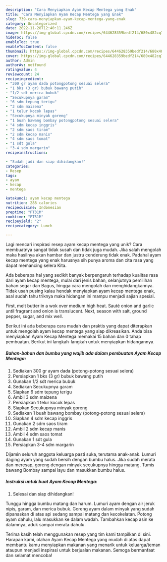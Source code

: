 ```yaml
---
description: "Cara Menyiapkan Ayam Kecap Mentega yang Enak"
title: "Cara Menyiapkan Ayam Kecap Mentega yang Enak"
slug: 739-cara-menyiapkan-ayam-kecap-mentega-yang-enak
category: Uncategorized
date: 2022-11-28T12:40:11.246Z
image: https://img-global.cpcdn.com/recipes/644628359bedf214/680x482cq70/ayam-kecap-mentega-foto-resep-utama.jpg
hideToc: false
enableToc: true
enableTocContent: false
thumbnail: https://img-global.cpcdn.com/recipes/644628359bedf214/680x482cq70/ayam-kecap-mentega-foto-resep-utama.jpg
cover: https://img-global.cpcdn.com/recipes/644628359bedf214/680x482cq70/ayam-kecap-mentega-foto-resep-utama.jpg
author: Admin
authorAv: notfound
ratingvalue: 4
reviewcount: 24
recipeingredient:
- "300 gr ayam dada potongpotong sesuai selera"
- "1 bks (3 gr) bubuk bawang putih"
- "1/2 sdt merica bubuk"
- "Secukupnya garam"
- "6 sdm tepung terigu"
- "3 sdm maizena"
- "1 telur kocok lepas"
- "Secukupnya minyak goreng"
- "1 buah bawang bombay potongpotong sesuai selera"
- "4 sdm kecap inggris"
- "2 sdm saos tiram"
- "2 sdm kecap manis"
- "4 sdm saos tomat"
- "1 sdt gula"
- "3-4 sdm margarin"
recipeinstructions:

- "Sudah jadi dan siap dihidangkan!"
categories:
- Resep
tags:
- ayam
- kecap
- mentega

katakunci: ayam kecap mentega 
nutrition: 288 calories
recipecuisine: Indonesian
preptime: "PT31M"
cooktime: "PT51M"
recipeyield: "2"
recipecategory: Lunch

---
```





Lagi mencari inspirasi resep ayam kecap mentega yang unik? Cara membuatnya sangat tidak susah dan tidak juga mudah. Jika salah mengolah maka hasilnya akan hambar dan justru cenderung tidak enak. Padahal ayam kecap mentega yang enak harusnya sih punya aroma dan cita rasa yang dapat memancing selera Kita.





Ada beberapa hal yang sedikit banyak berpengaruh terhadap kualitas rasa dari ayam kecap mentega, mulai dari jenis bahan, selanjutnya pemilihan bahan segar dan Bagus, hingga cara mengolah dan menghidangkannya. Tidak usah pusing kalau hendak menyiapkan ayam kecap mentega enak,      asal sudah tahu triknya maka hidangan ini mampu menjadi sajian spesial.














First, melt butter in a wok over medium high heat. Sauté onion and garlic until fragrant and onion is translucent. Next, season with salt, ground pepper, sugar, and mix well.






Berikut ini ada beberapa cara mudah dan praktis yang dapat diterapkan untuk mengolah ayam kecap mentega yang siap dikreasikan. Anda bisa menyiapkan Ayam Kecap Mentega memakai 15 bahan dan 0 tahap pembuatan. Berikut ini langkah-langkah untuk menyiapkan hidangannya.

<!--inarticleads1-->

##### Bahan-bahan dan bumbu yang wajib ada dalam pembuatan Ayam Kecap Mentega:

1. Sediakan 300 gr ayam dada (potong-potong sesuai selera)
1. Persiapkan 1 bks (3 gr) bubuk bawang putih
1. Gunakan 1/2 sdt merica bubuk
1. Sediakan Secukupnya garam
1. Siapkan 6 sdm tepung terigu
1. Ambil 3 sdm maizena
1. Persiapkan 1 telur kocok lepas
1. Siapkan Secukupnya minyak goreng
1. Sediakan 1 buah bawang bombay (potong-potong sesuai selera)
1. Siapkan 4 sdm kecap inggris
1. Gunakan 2 sdm saos tiram
1. Ambil 2 sdm kecap manis
1. Ambil 4 sdm saos tomat
1. Gunakan 1 sdt gula
1. Persiapkan 3-4 sdm margarin


Dijamin seluruh anggota keluarga pasti suka, terutama anak-anak. Lumuri daging ayam yang sudah bersih dengan bumbu halus. Jika sudah merata dan meresap, goreng dengan minyak secukupnya hingga matang. Tumis bawang Bombay sampai layu dan masukkan bumbu halus. 

<!--inarticleads2-->

##### Instruksi untuk buat Ayam Kecap Mentega:


1. Selesai dan siap dihidangkan!

Tunggu hingga bumbu matang dan harum. Lumuri ayam dengan air jeruk nipis, garam, dan merica bubuk. Goreng ayam dalam minyak yang sudah dipanaskan di atas api sedang sampai matang dan kecokelatan. Potong ayam dahulu, lalu masukkan ke dalam wadah. Tambahkan kecap asin ke dalamnya, aduk sampai merata dahulu. 

Terima kasih telah menggunakan resep yang tim kami tampilkan di sini. Harapan kami, olahan Ayam Kecap Mentega yang mudah di atas dapat membantu kamu menyiapkan makanan yang menarik untuk keluarga/teman ataupun menjadi inspirasi untuk berjualan makanan. Semoga bermanfaat dan selamat mencoba!

